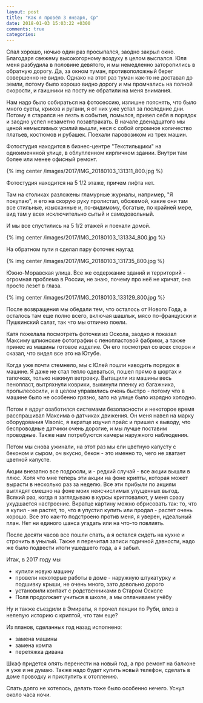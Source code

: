 ```yaml
---
layout: post
title: "Как я провёл 3 января, Ср"
date: 2018-01-03 15:03:22 +0300
comments: true
categories: 
---
```

Спал хорошо, ночью один раз просыпался, заодно закрыл окно. Благодаря свежему высокогорному воздуху в целом выспался. Юля меня разбудила в половине девятого, и мы немедленно заторопились в обратную дорогу. Да, за окном туман, противоположный берег совершенно не видно. Однако на этот раз туман как-то не доставал до земли, потому было хорошо видно дорогу и мы промчались на полной скорости, и гаишники на посту не обратили на меня внимания.

Нам надо было собираться на фотосессию, излишне пояснять, что было много суеты, криков и ругани, я от них уже устал за последние дни. Потому я старался не лезть в события, помылся, привел себя в порядок и заодно успел незаметно позавтракать. В начале двенадцатого мы ценой немыслимых усилий вышли, неся с собой огромное количество платьев, костюмов и рубашек. Поехали паровозиком из трех машин.

Фотостудия находится в бизнес-центре "Текстильщики" на одноименнной улице, в облупленном кирпичном здании. Внутри там более или менее офисный ремонт.

{% img center /images/2017/IMG_20180103_131311_800.jpg %}

Фотостудия находится на 5 1/2 этаже, причем лифта нет.

Там на столиках разложены гламурные журналы, например, "Я покупаю", я его на скорую руку пролистал, обожемой, какие они там все стильные, изысканные и, по-видимому, богатые, по крайней мере, вид там у всех исключительно сытый и самодовольный.


И мы все спустились на 5 1/2 этажей и поехали домой.

{% img center /images/2017/IMG_20180103_131334_800.jpg %}

На обратном пути я сделал пару фоточек наугад

{% img center /images/2017/IMG_20180103_131735_800.jpg %}

Южно-Моравская улица. Все же содержание зданий и территорий - огромная проблема в России, не знаю, почему про неё не кричат, она просто лезет в глаза.

{% img center /images/2017/IMG_20180103_133129_800.jpg %}

После возвращения мы обедали тем, что осталось от Нового Года, а осталось там еще полно всего, включая шашлык, мясо по-французски и Пушкинский салат, так что мы отлично поели.

Катя пожелала посмотреть фоточки из Оскола, заодно я показал Максиму шпионские фотографии с пенопластовой фабрики, а также принес из машины готовое изделие. Он его посмотрел со всех сторон и сказал, что видел все это на Ютубе.

Когда уже почти стемнело, мы с Юлей пошли наводить порядок в машине. Я даже не стал тепло одеваться, пошел прямо в шортах и тапочках, только накинул ветровку. Вытащили из машины весь пенопласт, вытряхнули коврики, выкинули пленку из багажника, пропылесосили, и в целом управились очень быстро - потому что в машине было не особенно грязно, зато на улице было изрядно холодно.

Потом я вдруг озаботился системами безопасности и некоторое время расспрашивал Максима о датчиках движения. Он меня навел на марку оборудования Visonic, я вкратце изучил прайс и пришел к выводу, что беспроводные датчики очень дорогие, и мы лучше поставим проводные. Также нам потребуются камеры наружного наблюдения.

Потом мы снова ужинали, на этот раз мы ели цветную капусту с беконом и сыром, оч вкусно, бекон - это именно то, чего не хватает цветной капусте.

Акции внезапно все подросли, и - редкий случай - все акции вышли в плюс. Хотя что мне теперь эти акции на фоне крипты, которая может вырасти в несколько раз за неделю. Все эти прибыли по акциям выглядят смешно на фоне моих неисчислимых упущенных выгод. Всякий раз, когда я заглядываю в курсы криптовалют, у меня сразу ухудшается настроение. Вкратце картину можно обрисовать так: то, что я купил - не растет, то, что я упустил купить или продал - растет очень хорошо. Все это как-то подстроено против меня, я уверен, идеальный план. Нет ни единого шанса угадать или на что-то повлиять.

После десяти часов все пошли спать, а я остался сидеть на кухне и строчить в унылый. Также я перечитал записи годичной давности, надо же было подвести итоги ушедшего года, а я забыл.

Итак, в 2017 году мы

- купили новую машину
- провели некоторые работы в доме - наружную штукатурку и подшивку крыши, не очень много, зато довольно дорого
- установили контакт с родственниками в Старом Осколе
- Поля продолжает учиться в школе, а мы оплачиваем учёбу

Ну и также съездили в Эмираты, я прочел лекции по Руби, влез в нелепую историю с криптой, что там еще? 

Из планов, сделанных год назад исполнено:

- замена машины
- замена компа
- перетяжка дивана

Шкаф придется опять перенести на новый год, а про ремонт на балконе я уже и не думаю. Также надо будет купить новый телефон, сделать в доме проводку и приступить к отоплению.

Спать долго не хотелось, делать тоже было особенно нечего. Уснул около часа ночи.